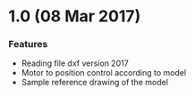 # 1.0 (08 Mar 2017)

### Features

* Reading file dxf version 2017
* Motor to position control according to model
* Sample reference drawing of the model